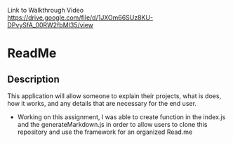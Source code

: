 
Link to Walkthrough Video https://drive.google.com/file/d/1JXOm66SUz8KU-DPvySfA_00RW2fbMI35/view 


# ReadMe

## Description
This application will allow someone to explain their projects, what is does, how it works, and any details that are necessary for the end user. 

- Working on this assignment, I was able to create function in the index.js and the generateMarkdown.js in order to allow users to clone this repository and use the framework for an organized Read.me 



